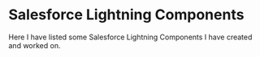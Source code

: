 # Salesforce Lightning Components
Here I have listed some Salesforce Lightning Components I have created and worked on. 
